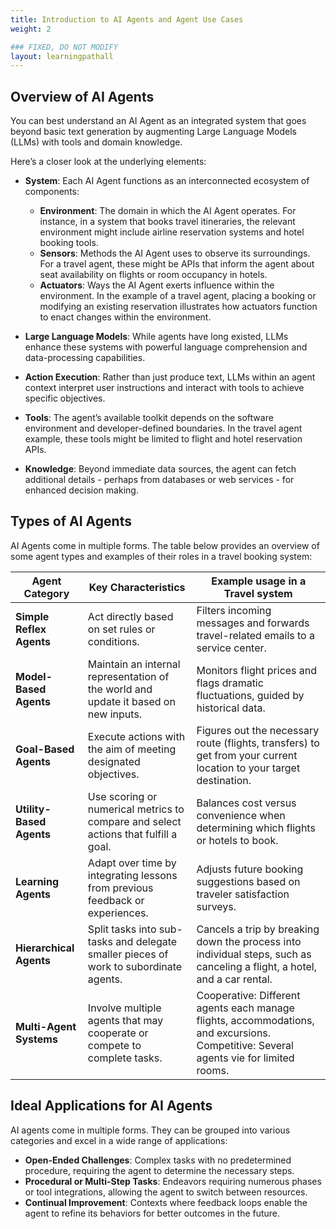 ```yaml
---
title: Introduction to AI Agents and Agent Use Cases
weight: 2

### FIXED, DO NOT MODIFY
layout: learningpathall
---
```


## Overview of AI Agents

You can best understand an AI Agent as an integrated system that goes beyond basic text generation by augmenting Large Language Models (LLMs) with tools and domain knowledge. 

Here’s a closer look at the underlying elements:

- **System**: Each AI Agent functions as an interconnected ecosystem of components:  
  - **Environment**: The domain in which the AI Agent operates. For instance, in a system that books travel itineraries, the relevant environment might include airline reservation systems and hotel booking tools.  
  - **Sensors**: Methods the AI Agent uses to observe its surroundings. For a travel agent, these might be APIs that inform the agent about seat availability on flights or room occupancy in hotels.  
  - **Actuators**: Ways the AI Agent exerts influence within the environment. In the example of a travel agent, placing a booking or modifying an existing reservation illustrates how actuators function to enact changes within the environment.  

- **Large Language Models**: While agents have long existed, LLMs enhance these systems with powerful language comprehension and data-processing capabilities.  
- **Action Execution**: Rather than just produce text, LLMs within an agent context interpret user instructions and interact with tools to achieve specific objectives.  
- **Tools**: The agent’s available toolkit depends on the software environment and developer-defined boundaries. In the travel agent example, these tools might be limited to flight and hotel reservation APIs.  
- **Knowledge**: Beyond immediate data sources, the agent can fetch additional details - perhaps from databases or web services - for enhanced decision making.



## Types of AI Agents

AI Agents come in multiple forms. The table below provides an overview of some agent types and examples of their roles in a travel booking system:

| **Agent Category**       | **Key Characteristics**                                                             | **Example usage in a Travel system**                                                                                                                   |
|--------------------------|--------------------------------------------------------------------------------------|-----------------------------------------------------------------------------------------------------------------------------------------|
| **Simple Reflex Agents** | Act directly based on set rules or conditions.                                      | Filters incoming messages and forwards travel-related emails to a service center.                                                       |
| **Model-Based Agents**   | Maintain an internal representation of the world and update it based on new inputs.  | Monitors flight prices and flags dramatic fluctuations, guided by historical data.                                                      |
| **Goal-Based Agents**    | Execute actions with the aim of meeting designated objectives.                       | Figures out the necessary route (flights, transfers) to get from your current location to your target destination.                       |
| **Utility-Based Agents** | Use scoring or numerical metrics to compare and select actions that fulfill a goal. | Balances cost versus convenience when determining which flights or hotels to book.                                                      |
| **Learning Agents**      | Adapt over time by integrating lessons from previous feedback or experiences.        | Adjusts future booking suggestions based on traveler satisfaction surveys.                                                              |
| **Hierarchical Agents**  | Split tasks into sub-tasks and delegate smaller pieces of work to subordinate agents.| Cancels a trip by breaking down the process into individual steps, such as canceling a flight, a hotel, and a car rental.               |
| **Multi-Agent Systems**  | Involve multiple agents that may cooperate or compete to complete tasks.             | Cooperative: Different agents each manage flights, accommodations, and excursions. Competitive: Several agents vie for limited rooms.   |


## Ideal Applications for AI Agents

AI agents come in multiple forms. They can be grouped into various categories and excel in a wide range of applications:

- **Open-Ended Challenges**: Complex tasks with no predetermined procedure, requiring the agent to determine the necessary steps.  
- **Procedural or Multi-Step Tasks**: Endeavors requiring numerous phases or tool integrations, allowing the agent to switch between resources.  
- **Continual Improvement**: Contexts where feedback loops enable the agent to refine its behaviors for better outcomes in the future.
